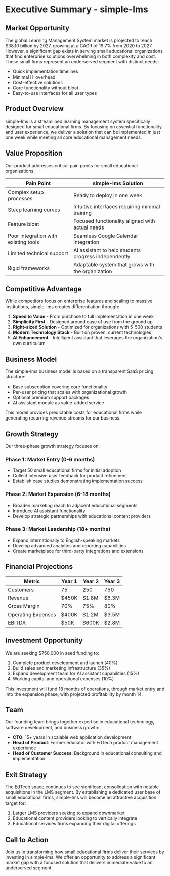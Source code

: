 # Executive Summary - simple-lms

## Market Opportunity

The global Learning Management System market is projected to reach $38.10 billion by 2027, growing at a CAGR of 19.7% from 2020 to 2027. However, a significant gap exists in serving small educational organizations that find enterprise solutions overwhelming in both complexity and cost. These small firms represent an underserved segment with distinct needs:

- Quick implementation timelines
- Minimal IT overhead
- Cost-effective solutions
- Core functionality without bloat
- Easy-to-use interfaces for all user types

## Product Overview

simple-lms is a streamlined learning management system specifically designed for small educational firms. By focusing on essential functionality and user experience, we deliver a solution that can be implemented in just one week while meeting all core educational management needs.

## Value Proposition

Our product addresses critical pain points for small educational organizations:

| Pain Point | simple-lms Solution |
|------------|---------------------|
| Complex setup processes | Ready to deploy in one week |
| Steep learning curves | Intuitive interfaces requiring minimal training |
| Feature bloat | Focused functionality aligned with actual needs |
| Poor integration with existing tools | Seamless Google Calendar integration |
| Limited technical support | AI assistant to help students progress independently |
| Rigid frameworks | Adaptable system that grows with the organization |

## Competitive Advantage

While competitors focus on enterprise features and scaling to massive institutions, simple-lms creates differentiation through:

1. **Speed to Value** - From purchase to full implementation in one week
2. **Simplicity First** - Designed around ease of use from the ground up
3. **Right-sized Solution** - Optimized for organizations with 5-500 students
4. **Modern Technology Stack** - Built on proven, current technologies
5. **AI Enhancement** - Intelligent assistant that leverages the organization's own curriculum

## Business Model

The simple-lms business model is based on a transparent SaaS pricing structure:

- Base subscription covering core functionality
- Per-user pricing that scales with organizational growth
- Optional premium support packages
- AI assistant module as value-added service

This model provides predictable costs for educational firms while generating recurring revenue streams for our business.

## Growth Strategy

Our three-phase growth strategy focuses on:

### Phase 1: Market Entry (0-6 months)
- Target 50 small educational firms for initial adoption
- Collect intensive user feedback for product refinement
- Establish case studies demonstrating implementation success

### Phase 2: Market Expansion (6-18 months)
- Broaden marketing reach to adjacent educational segments
- Introduce AI assistant functionality
- Develop strategic partnerships with educational content providers

### Phase 3: Market Leadership (18+ months)
- Expand internationally to English-speaking markets
- Develop advanced analytics and reporting capabilities
- Create marketplace for third-party integrations and extensions

## Financial Projections

| Metric | Year 1 | Year 2 | Year 3 |
|--------|--------|--------|--------|
| Customers | 75 | 250 | 750 |
| Revenue | $450K | $1.8M | $6.3M |
| Gross Margin | 70% | 75% | 80% |
| Operating Expenses | $400K | $1.2M | $3.5M |
| EBITDA | $50K | $600K | $2.8M |

## Investment Opportunity

We are seeking $750,000 in seed funding to:

1. Complete product development and launch (40%)
2. Build sales and marketing infrastructure (35%)
3. Expand development team for AI assistant capabilities (15%)
4. Working capital and operational expenses (10%)

This investment will fund 18 months of operations, through market entry and into the expansion phase, with projected profitability by month 14.

## Team

Our founding team brings together expertise in educational technology, software development, and business growth:

- **CTO**: 15+ years in scalable web application development
- **Head of Product**: Former educator with EdTech product management experience
- **Head of Customer Success**: Background in educational consulting and implementation

## Exit Strategy

The EdTech space continues to see significant consolidation with notable acquisitions in the LMS segment. By establishing a dedicated user base of small educational firms, simple-lms will become an attractive acquisition target for:

1. Larger LMS providers seeking to expand downmarket
2. Educational content providers looking to vertically integrate
3. Educational services firms expanding their digital offerings

## Call to Action

Join us in transforming how small educational firms deliver their services by investing in simple-lms. We offer an opportunity to address a significant market gap with a focused solution that delivers immediate value to an underserved segment.
